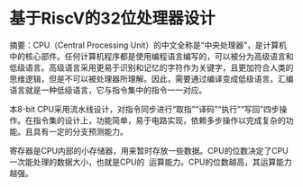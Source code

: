 #  基于RiscV的32位处理器设计

摘要：CPU（Central Processing Unit）的中文全称是“中央处理器”，是计算机中的核心部件。任何计算机程序都是使用编程语言编写的，可以被分为高级语言和低级语言。高级语言采用更易于识别和记忆的字符作为关键字，且更加符合人类的思维逻辑，但是不可以被处理器所理解。因此，需要通过编译变成低级语言。汇编语言就是一种低级语言，它与指令集中的指令一一对应。

本8-bit CPU采用流水线设计，对指令同步进行“取指”“译码”“执行”“写回”四步操作。在指令集的设计上，功能简单，易于电路实现，依赖多步操作以完成复杂的功能。且具有一定的分支预测能力。

寄存器是CPU内部的小存储器，用来暂时存放一些数据。CPU的位数决定了CPU一次能处理的数据大小，也就是CPU的  运算能力。CPU的位数越高，其运算能力越强。
